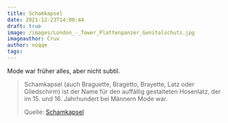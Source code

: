```yaml
---
title: Schamkapsel
date: 2021-12-23T14:00:44
draft: true
image: /images/London_-_Tower_Plattenpanzer_Genitalschutz.jpg
imageauthor: Crux
author: noqqe
tags:
---
```


Mode war früher alles, aber nicht subtil.

> Schamkapsel (auch Braguette, Bragetto, Brayette, Latz oder Gliedschirm) ist
> der Name für den auffällig gestalteten Hosenlatz, der im 15. und 16.
> Jahrhundert bei Männern Mode war.
>
> Quelle: [Schamkapsel](https://de.wikipedia.org/wiki/Schamkapsel)
